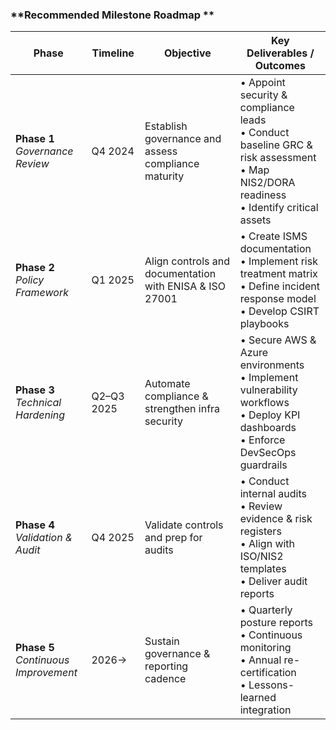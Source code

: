 ### **Recommended Milestone Roadmap **

| **Phase** | **Timeline** | **Objective** | **Key Deliverables / Outcomes** |
|------------|--------------|----------------|---------------------------------|
| **Phase 1** <br> *Governance Review* | Q4 2024 | Establish governance and assess compliance maturity | • Appoint security & compliance leads  <br> • Conduct baseline GRC & risk assessment  <br> • Map NIS2/DORA readiness  <br> • Identify critical assets |
| **Phase 2** <br> *Policy Framework* | Q1 2025 | Align controls and documentation with ENISA & ISO 27001 | • Create ISMS documentation  <br> • Implement risk treatment matrix  <br> • Define incident response model  <br> • Develop CSIRT playbooks |
| **Phase 3** <br> *Technical Hardening* | Q2–Q3 2025 | Automate compliance & strengthen infra security | • Secure AWS & Azure environments  <br> • Implement vulnerability workflows  <br> • Deploy KPI dashboards  <br> • Enforce DevSecOps guardrails |
| **Phase 4** <br> *Validation & Audit* | Q4 2025 | Validate controls and prep for audits | • Conduct internal audits  <br> • Review evidence & risk registers  <br> • Align with ISO/NIS2 templates  <br> • Deliver audit reports |
| **Phase 5** <br> *Continuous Improvement* | 2026→ | Sustain governance & reporting cadence | • Quarterly posture reports  <br> • Continuous monitoring  <br> • Annual re-certification  <br> • Lessons-learned integration |
